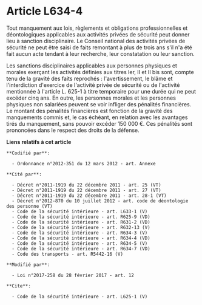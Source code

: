 # Article L634-4

Tout manquement aux lois, règlements et obligations professionnelles et déontologiques applicables aux activités privées de
sécurité peut donner lieu à sanction disciplinaire. Le Conseil national des activités privées de sécurité ne peut être saisi
de faits remontant à plus de trois ans s'il n'a été fait aucun acte tendant à leur recherche, leur constatation ou leur
sanction. 

Les sanctions disciplinaires applicables aux personnes physiques et morales exerçant les activités définies aux titres Ier,
II et II bis sont, compte tenu de la gravité des faits reprochés : l'avertissement, le blâme et l'interdiction d'exercice de
l'activité privée de sécurité ou de l'activité mentionnée à l'article L. 625-1 à titre temporaire pour une durée qui ne peut
excéder cinq ans. En outre, les personnes morales et les personnes physiques non salariées peuvent se voir infliger des
pénalités financières. Le montant des pénalités financières est fonction de la gravité des manquements commis et, le cas
échéant, en relation avec les avantages tirés du manquement, sans pouvoir excéder 150 000 €. Ces pénalités sont prononcées
dans le respect des droits de la défense.

**Liens relatifs à cet article**

	**Codifié par**:

	  - Ordonnance n°2012-351 du 12 mars 2012 - art. Annexe

	**Cité par**:

	  - Décret n°2011-1919 du 22 décembre 2011 - art. 25 (VT)
	  - Décret n°2011-1919 du 22 décembre 2011 - art. 27 (VT)
	  - Décret n°2011-1919 du 22 décembre 2011 - art. 28-1 (VT)
	  - Décret n°2012-870 du 10 juillet 2012 - art. code de déontologie des personne (VT)
	  - Code de la sécurité intérieure - art. L633-1 (V)
	  - Code de la sécurité intérieure - art. R625-9 (VD)
	  - Code de la sécurité intérieure - art. R631-2 (VD)
	  - Code de la sécurité intérieure - art. R632-13 (V)
	  - Code de la sécurité intérieure - art. R634-3 (V)
	  - Code de la sécurité intérieure - art. R634-4 (VD)
	  - Code de la sécurité intérieure - art. R634-5 (V)
	  - Code de la sécurité intérieure - art. R634-7 (VD)
	  - Code des transports - art. R5442-16 (V)

	**Modifié par**:

	  - Loi n°2017-258 du 28 février 2017 - art. 12

	**Cite**:

	  - Code de la sécurité intérieure - art. L625-1 (V)
